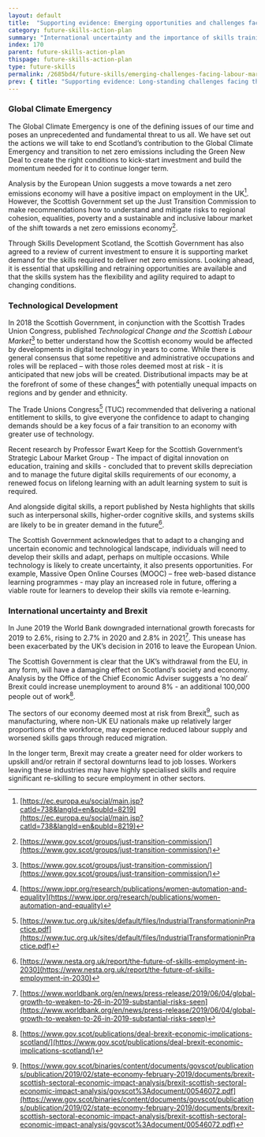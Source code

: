 ```yaml
---
layout: default
title:  "Supporting evidence: Emerging opportunities and challenges facing the labour market"
category: future-skills-action-plan
summary: "International uncertainty and the importance of skills training in Scotland’s climate change strategy."
index: 170
parent: future-skills-action-plan
thispage: future-skills-action-plan
type: future-skills
permalink: /2685bd4/future-skills/emerging-challenges-facing-labour-market/
prev: { title: "Supporting evidence: Long-standing challenges facing the labour market", url: "/2685bd4/future-skills/long-term-challenges-facing-labour-market" }
---
```


### Global Climate Emergency

The Global Climate Emergency is one of the defining issues of our time and poses an unprecedented and fundamental threat to us all. We have set out the actions we will take to end Scotland’s contribution to the Global Climate Emergency and transition to net zero emissions including the Green New Deal to create the right conditions to kick-start investment and build the momentum needed for it to continue longer term.

Analysis by the European Union suggests a move towards a net zero emissions economy will have a positive impact on employment in the UK[^10]. However, the Scottish Government set up the Just Transition Commission to make recommendations how to understand and mitigate risks to regional cohesion, equalities, poverty and a sustainable and inclusive labour market of the shift towards a net zero emissions economy[^11].

Through Skills Development Scotland, the Scottish Government has also agreed to a review of current investment to ensure it is supporting market demand for the skills required to deliver net zero emissions. Looking ahead, it is essential that upskilling and retraining opportunities are available and that the skills system has the flexibility and agility required to adapt to changing conditions.

### Technological Development

In 2018 the Scottish Government, in conjunction with the Scottish Trades Union Congress, published *Technological Change and the Scottish Labour Market*[^12] to better understand how the Scottish economy would be affected by developments in digital technology in years to come. While there is general consensus that some repetitive and administrative occupations and roles will be replaced – with those roles deemed most at risk - it is anticipated that new jobs will be created. Distributional impacts may be at the forefront of some of these changes[^13] with potentially unequal impacts on regions and by gender and ethnicity.

The Trade Unions Congress[^14] (TUC) recommended that delivering a national entitlement to skills, to give everyone the confidence to adapt to changing demands should be a key focus of a fair transition to an economy with greater use of technology.

Recent research by Professor Ewart Keep for the Scottish Government’s Strategic Labour Market Group - The impact of digital innovation on education, training and skills - concluded that to prevent skills depreciation and to manage the future digital skills requirements of our economy, a renewed focus on lifelong learning with an adult learning system to suit is required.

And alongside digital skills, a report published by Nesta  highlights that skills such as interpersonal skills, higher-order cognitive skills, and systems skills are likely to be in greater demand in the future[^15].

The Scottish Government acknowledges that to adapt to a changing and uncertain economic and technological landscape, individuals will need to develop their skills and adapt, perhaps on multiple occasions. While technology is likely to create uncertainty, it also presents opportunities. For example, Massive Open Online Courses (MOOC) – free web-based distance learning programmes - may play an increased role in future, offering a viable route for learners to develop their skills via remote e-learning.

### International uncertainty and Brexit

In June 2019 the World Bank downgraded international growth forecasts for 2019 to 2.6%, rising to 2.7% in 2020 and 2.8% in 2021[^16]. This unease has been exacerbated by the UK’s decision in 2016 to leave the European Union.

The Scottish Government is clear that the UK’s withdrawal from the EU, in any form, will have a damaging effect on Scotland’s society and economy. Analysis by the Office of the Chief Economic Adviser suggests a ‘no deal’ Brexit could increase unemployment to around 8% - an additional 100,000 people out of work[^17].

The sectors of our economy deemed most at risk from Brexit[^18], such as manufacturing, where non-UK EU nationals make up relatively larger proportions of the workforce, may experience reduced labour supply and worsened skills gaps through reduced migration.

In the longer term, Brexit may create a greater need for older workers to upskill and/or retrain if sectoral downturns lead to job losses. Workers leaving these industries may have highly specialised skills and require significant re-skilling to secure employment in other sectors.

[^10]: [https://ec.europa.eu/social/main.jsp?catId=738&langId=en&pubId=8219](https://ec.europa.eu/social/main.jsp?catId=738&langId=en&pubId=8219)
[^11]: [https://www.gov.scot/groups/just-transition-commission/](https://www.gov.scot/groups/just-transition-commission/)
[^12]: [https://www.gov.scot/groups/just-transition-commission/](https://www.gov.scot/groups/just-transition-commission/)
[^13]: [https://www.ippr.org/research/publications/women-automation-and-equality](https://www.ippr.org/research/publications/women-automation-and-equality)
[^14]: [https://www.tuc.org.uk/sites/default/files/IndustrialTransformationinPractice.pdf](https://www.tuc.org.uk/sites/default/files/IndustrialTransformationinPractice.pdf)
[^15]: [https://www.nesta.org.uk/report/the-future-of-skills-employment-in-2030](https://www.nesta.org.uk/report/the-future-of-skills-employment-in-2030)
[^16]: [https://www.worldbank.org/en/news/press-release/2019/06/04/global-growth-to-weaken-to-26-in-2019-substantial-risks-seen](https://www.worldbank.org/en/news/press-release/2019/06/04/global-growth-to-weaken-to-26-in-2019-substantial-risks-seen)
[^17]: [https://www.gov.scot/publications/deal-brexit-economic-implications-scotland/](https://www.gov.scot/publications/deal-brexit-economic-implications-scotland/)
[^18]: [https://www.gov.scot/binaries/content/documents/govscot/publications/publication/2019/02/state-economy-february-2019/documents/brexit-scottish-sectoral-economic-impact-analysis/brexit-scottish-sectoral-economic-impact-analysis/govscot%3Adocument/00546072.pdf](https://www.gov.scot/binaries/content/documents/govscot/publications/publication/2019/02/state-economy-february-2019/documents/brexit-scottish-sectoral-economic-impact-analysis/brexit-scottish-sectoral-economic-impact-analysis/govscot%3Adocument/00546072.pdf)
